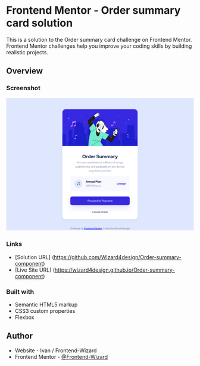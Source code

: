 # Frontend Mentor - Order summary card solution

This is a solution to the Order summary card challenge on Frontend Mentor. Frontend Mentor challenges help you improve your coding skills by building realistic projects. 

## Overview

### Screenshot

![](Images/screenshot.jpg)

### Links

- [Solution URL] (https://github.com/Wizard4design/Order-summary-component)
- [Live Site URL] (https://wizard4design.github.io/Order-summary-component)

### Built with

- Semantic HTML5 markup
- CSS3 custom properties
- Flexbox

## Author

- Website - Ivan / Frontend-Wizard
- Frontend Mentor - [@Frontend-Wizard](https://www.frontendmentor.io/profile/Frontend-Wizard)

